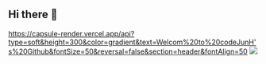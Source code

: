 ## Hi there 👋
https://capsule-render.vercel.app/api?type=soft&height=300&color=gradient&text=Welcom%20to%20codeJunH's%20Github&fontSize=50&reversal=false&section=header&fontAlign=50
<a href="버튼을 눌렀을 때 이동할 링크" target="_blank"><img src="https://img.shields.io/badge/뱃지레이블-배경색?style=뱃지모양&logo=로고&logoColor=로고색상"/></a>
